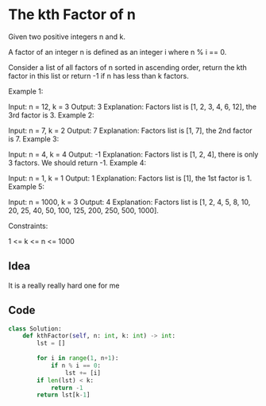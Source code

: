 # The kth Factor of n
Given two positive integers n and k.

A factor of an integer n is defined as an integer i where n % i == 0.

Consider a list of all factors of n sorted in ascending order, return the kth factor in this list or return -1 if n has less than k factors.

 

Example 1:

Input: n = 12, k = 3
Output: 3
Explanation: Factors list is [1, 2, 3, 4, 6, 12], the 3rd factor is 3.
Example 2:

Input: n = 7, k = 2
Output: 7
Explanation: Factors list is [1, 7], the 2nd factor is 7.
Example 3:

Input: n = 4, k = 4
Output: -1
Explanation: Factors list is [1, 2, 4], there is only 3 factors. We should return -1.
Example 4:

Input: n = 1, k = 1
Output: 1
Explanation: Factors list is [1], the 1st factor is 1.
Example 5:

Input: n = 1000, k = 3
Output: 4
Explanation: Factors list is [1, 2, 4, 5, 8, 10, 20, 25, 40, 50, 100, 125, 200, 250, 500, 1000].
 

Constraints:

1 <= k <= n <= 1000 <br>

## Idea
It is a really really hard one for me

## Code
```python
class Solution:
    def kthFactor(self, n: int, k: int) -> int:
        lst = []
        
        for i in range(1, n+1):
            if n % i == 0:
                lst += [i]
        if len(lst) < k:
            return -1
        return lst[k-1]
```